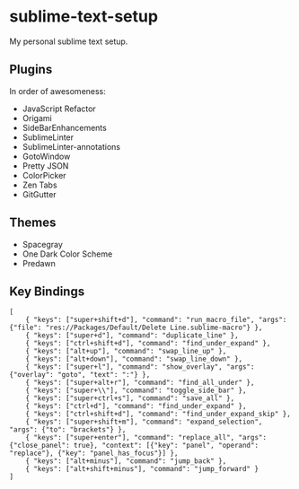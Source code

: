 # sublime-text-setup

My personal sublime text setup.

## Plugins

In order of awesomeness:

* JavaScript Refactor
* Origami
* SideBarEnhancements
* SublimeLinter
* SublimeLinter-annotations
* GotoWindow
* Pretty JSON
* ColorPicker
* Zen Tabs
* GitGutter

## Themes

* Spacegray
* One Dark Color Scheme
* Predawn

## Key Bindings

	[
	    { "keys": ["super+shift+d"], "command": "run_macro_file", "args": {"file": "res://Packages/Default/Delete Line.sublime-macro"} },
	    { "keys": ["super+d"], "command": "duplicate_line" },
	    { "keys": ["ctrl+shift+d"], "command": "find_under_expand" },
	    { "keys": ["alt+up"], "command": "swap_line_up" },
	    { "keys": ["alt+down"], "command": "swap_line_down" },
	    { "keys": ["super+l"], "command": "show_overlay", "args": {"overlay": "goto", "text": ":"} },
	    { "keys": ["super+alt+r"], "command": "find_all_under" },
	    { "keys": ["super+\\"], "command": "toggle_side_bar" },
	    { "keys": ["super+ctrl+s"], "command": "save_all" },
	    { "keys": ["ctrl+d"], "command": "find_under_expand" },
	    { "keys": ["ctrl+shift+d"], "command": "find_under_expand_skip" },
	    { "keys": ["super+shift+m"], "command": "expand_selection", "args": {"to": "brackets"} },
	    { "keys": ["super+enter"], "command": "replace_all", "args": {"close_panel": true}, "context": [{"key": "panel", "operand": "replace"}, {"key": "panel_has_focus"}] },
	    { "keys": ["alt+minus"], "command": "jump_back" },
	    { "keys": ["alt+shift+minus"], "command": "jump_forward" }
	]
	
